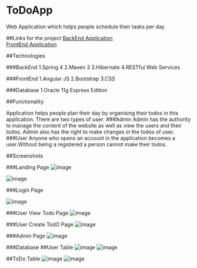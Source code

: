 # ToDoApp
Web Application which helps people schedule their tasks per day

##Links for the project
<a href="https://github.com/Anki25/ToDo/tree/master/ToDoBackEnd">BackEnd Application</a><br/>
<a href="https://github.com/Anki25/ToDo/tree/master/ToDoFrontEnd">FrontEnd Application</a>

##Technologies

###BackEnd
1.Spring 4
2.Maven 3
3.Hibernate
4.RESTful Web Services

###FrontEnd
1.Angular JS
2.Bootstrap
3.CSS

###Database
1.Oracle 11g Express Edition

##Functionality

Application helps people plan their day by organising their todos in this application.
There are two types of user:
###Admin
Admin has the authority to manage the content of the website as well as view the users and their todos.
Admin also has the right to make changes in the todos of user.
###User
Anyone who opens an account in the application becomes a user.Without being a registered a person cannot make their todos.

##Screenshots

###Landing Page
![image](https://cloud.githubusercontent.com/assets/20520501/21972614/b3980ac8-dbe0-11e6-8ceb-1ba22878c4b6.png)

![image](https://cloud.githubusercontent.com/assets/20520501/21972634/df82691c-dbe0-11e6-865d-097f2d282106.png)

###Login Page

![image](https://cloud.githubusercontent.com/assets/20520501/21972656/ff1f90e2-dbe0-11e6-9501-400f956f82b2.png)

###User View Todo Page
![image](https://cloud.githubusercontent.com/assets/20520501/21972677/30ab7afe-dbe1-11e6-8c61-4031d35998a9.png)

###User Create TodO Page
![image](https://cloud.githubusercontent.com/assets/20520501/21972699/4f6e0146-dbe1-11e6-938a-032ede1f189a.png)

###Admin Page
![image](https://cloud.githubusercontent.com/assets/20520501/21972722/74342596-dbe1-11e6-9745-93af0a23cd9a.png)

###Database
##User Table
![image](https://cloud.githubusercontent.com/assets/20520501/21972827/61ea7c36-dbe2-11e6-86f7-a258e9e9212d.png)
![image](https://cloud.githubusercontent.com/assets/20520501/21972799/3c8c3830-dbe2-11e6-8b2f-12b1671deac2.png)

##ToDo Table
![image](https://cloud.githubusercontent.com/assets/20520501/21972854/81748362-dbe2-11e6-96d1-d8190a02dfc0.png)
![image](https://cloud.githubusercontent.com/assets/20520501/21972862/8cf71880-dbe2-11e6-82fb-60b2d5d0e359.png)


